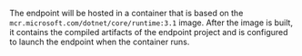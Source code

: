 The endpoint will be hosted in a container that is based on the `mcr.microsoft.com/dotnet/core/runtime:3.1` image. After the image is built, it contains the compiled artifacts of the endpoint project and is configured to launch the endpoint when the container runs.
